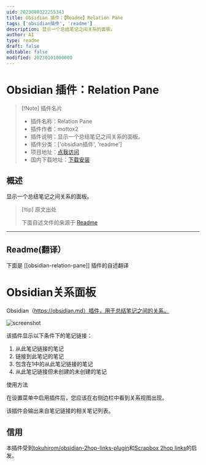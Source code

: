 ```yaml
---
uid: 2023080322255343
title: Obsidian 插件：【Readme】Relation Pane
tags: ['obsidian插件', 'readme']
description: 显示一个总结笔记之间关系的面板。
author: AI
type: readme
draft: false
editable: false
modified: 20230101000000
---
```


# Obsidian 插件：Relation Pane

> [!Note] 插件名片
> - 插件名称：Relation Pane
> - 插件作者：mottox2
> - 插件说明：显示一个总结笔记之间关系的面板。
> - 插件分类：['obsidian插件', 'readme']
> - 项目地址：[点我访问](https://github.com/mottox2/obsidian-relation-pane)
> - 国内下载地址：[下载安装](https://pkmer.cn/products/plugin/pluginMarket/?obsidian-relation-pane)

## 概述

显示一个总结笔记之间关系的面板。



> [!tip] 原文出处
> 
>下面自述文件的来源于 [Readme](https://ghproxy.net/https://raw.githubusercontent.com/mottox2/obsidian-relation-pane/main/README.md)
> 

---

## Readme(翻译）

下面是 [[obsidian-relation-pane]] 插件的自述翻译


# Obsidian关系面板

Obsidian（https://obsidian.md）插件，用于总结笔记之间的关系。

![screenshot](./screenshot.png)

该插件显示以下条件下的笔记链接：

1. 从此笔记链接的笔记
2. 链接到此笔记的笔记
3. 包含在1中的从此笔记链接的笔记
4. 从此笔记链接但未创建的未创建的笔记

使用方法

在设置菜单中启用插件后，您应该在右侧边栏中看到关系视图出现。

该插件会输出来自笔记链接的相关笔记列表。

## 信用

本插件受到[tokuhirom/obsidian-2hop-links-plugin](https://github.com/tokuhirom/obsidian-2hop-links-plugin)和[Scrapbox 2hop links](https://scrapbox.io/shokai/2_hop_link)的启发。



